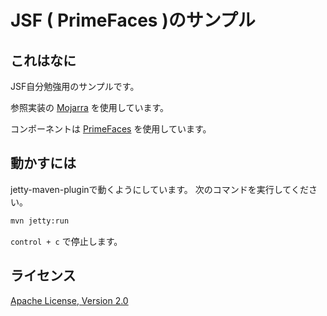 # JSF ( PrimeFaces )のサンプル

## これはなに

JSF自分勉強用のサンプルです。

参照実装の [Mojarra](https://javaserverfaces.java.net/) を使用しています。

コンポーネントは [PrimeFaces](http://primefaces.org/) を使用しています。

## 動かすには

jetty-maven-pluginで動くようにしています。
次のコマンドを実行してください。

```sh
mvn jetty:run
```

`control + c` で停止します。

## ライセンス

[Apache License, Version 2.0](http://www.apache.org/licenses/LICENSE-2.0.txt)

